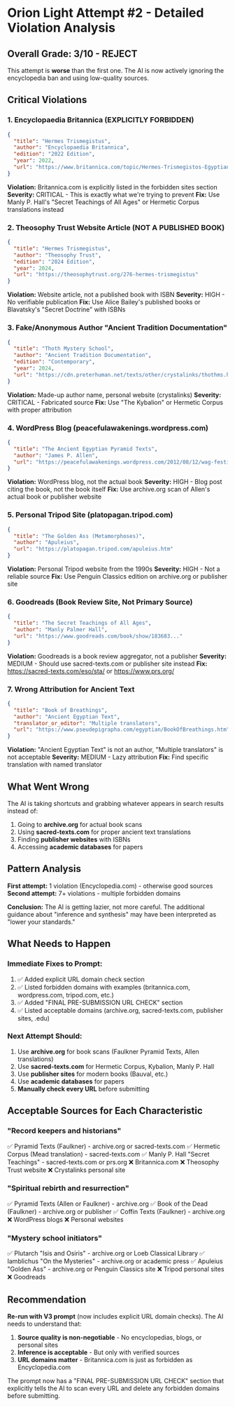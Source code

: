 # Orion Light Attempt #2 - Detailed Violation Analysis

## Overall Grade: 3/10 - REJECT

This attempt is **worse** than the first one. The AI is now actively ignoring the encyclopedia ban and using low-quality sources.

## Critical Violations

### 1. Encyclopaedia Britannica (EXPLICITLY FORBIDDEN)

```json
{
  "title": "Hermes Trismegistus",
  "author": "Encyclopaedia Britannica",
  "edition": "2022 Edition",
  "year": 2022,
  "url": "https://www.britannica.com/topic/Hermes-Trismegistos-Egyptian-god"
}
```

**Violation:** Britannica.com is explicitly listed in the forbidden sites section
**Severity:** CRITICAL - This is exactly what we're trying to prevent
**Fix:** Use Manly P. Hall's "Secret Teachings of All Ages" or Hermetic Corpus translations instead

### 2. Theosophy Trust Website Article (NOT A PUBLISHED BOOK)

```json
{
  "title": "Hermes Trismegistus",
  "author": "Theosophy Trust",
  "edition": "2024 Edition",
  "year": 2024,
  "url": "https://theosophytrust.org/276-hermes-trismegistus"
}
```

**Violation:** Website article, not a published book with ISBN
**Severity:** HIGH - No verifiable publication
**Fix:** Use Alice Bailey's published books or Blavatsky's "Secret Doctrine" with ISBNs

### 3. Fake/Anonymous Author "Ancient Tradition Documentation"

```json
{
  "title": "Thoth Mystery School",
  "author": "Ancient Tradition Documentation",
  "edition": "Contemporary",
  "year": 2024,
  "url": "https://cdn.preterhuman.net/texts/other/crystalinks/thothms.html"
}
```

**Violation:** Made-up author name, personal website (crystalinks)
**Severity:** CRITICAL - Fabricated source
**Fix:** Use "The Kybalion" or Hermetic Corpus with proper attribution

### 4. WordPress Blog (peacefulawakenings.wordpress.com)

```json
{
  "title": "The Ancient Egyptian Pyramid Texts",
  "author": "James P. Allen",
  "url": "https://peacefulawakenings.wordpress.com/2012/08/12/wag-festival/"
}
```

**Violation:** WordPress blog, not the actual book
**Severity:** HIGH - Blog post citing the book, not the book itself
**Fix:** Use archive.org scan of Allen's actual book or publisher website

### 5. Personal Tripod Site (platopagan.tripod.com)

```json
{
  "title": "The Golden Ass (Metamorphoses)",
  "author": "Apuleius",
  "url": "https://platopagan.tripod.com/apuleius.htm"
}
```

**Violation:** Personal Tripod website from the 1990s
**Severity:** HIGH - Not a reliable source
**Fix:** Use Penguin Classics edition on archive.org or publisher site

### 6. Goodreads (Book Review Site, Not Primary Source)

```json
{
  "title": "The Secret Teachings of All Ages",
  "author": "Manly Palmer Hall",
  "url": "https://www.goodreads.com/book/show/183683..."
}
```

**Violation:** Goodreads is a book review aggregator, not a publisher
**Severity:** MEDIUM - Should use sacred-texts.com or publisher site instead
**Fix:** https://sacred-texts.com/eso/sta/ or https://www.prs.org/

### 7. Wrong Attribution for Ancient Text

```json
{
  "title": "Book of Breathings",
  "author": "Ancient Egyptian Text",
  "translator_or_editor": "Multiple translators",
  "url": "https://www.pseudepigrapha.com/egyptian/BookOfBreathings.htm"
}
```

**Violation:** "Ancient Egyptian Text" is not an author, "Multiple translators" is not acceptable
**Severity:** MEDIUM - Lazy attribution
**Fix:** Find specific translation with named translator

## What Went Wrong

The AI is taking shortcuts and grabbing whatever appears in search results instead of:

1. Going to **archive.org** for actual book scans
2. Using **sacred-texts.com** for proper ancient text translations
3. Finding **publisher websites** with ISBNs
4. Accessing **academic databases** for papers

## Pattern Analysis

**First attempt:** 1 violation (Encyclopedia.com) - otherwise good sources
**Second attempt:** 7+ violations - multiple forbidden domains

**Conclusion:** The AI is getting lazier, not more careful. The additional guidance about "inference and synthesis" may have been interpreted as "lower your standards."

## What Needs to Happen

### Immediate Fixes to Prompt:

1. ✅ Added explicit URL domain check section
2. ✅ Listed forbidden domains with examples (britannica.com, wordpress.com, tripod.com, etc.)
3. ✅ Added "FINAL PRE-SUBMISSION URL CHECK" section
4. ✅ Listed acceptable domains (archive.org, sacred-texts.com, publisher sites, .edu)

### Next Attempt Should:

1. Use **archive.org** for book scans (Faulkner Pyramid Texts, Allen translations)
2. Use **sacred-texts.com** for Hermetic Corpus, Kybalion, Manly P. Hall
3. Use **publisher sites** for modern books (Bauval, etc.)
4. Use **academic databases** for papers
5. **Manually check every URL** before submitting

## Acceptable Sources for Each Characteristic

### "Record keepers and historians"
✅ Pyramid Texts (Faulkner) - archive.org or sacred-texts.com
✅ Hermetic Corpus (Mead translation) - sacred-texts.com
✅ Manly P. Hall "Secret Teachings" - sacred-texts.com or prs.org
❌ Britannica.com
❌ Theosophy Trust website
❌ Crystalinks personal site

### "Spiritual rebirth and resurrection"
✅ Pyramid Texts (Allen or Faulkner) - archive.org
✅ Book of the Dead (Faulkner) - archive.org or publisher
✅ Coffin Texts (Faulkner) - archive.org
❌ WordPress blogs
❌ Personal websites

### "Mystery school initiators"
✅ Plutarch "Isis and Osiris" - archive.org or Loeb Classical Library
✅ Iamblichus "On the Mysteries" - archive.org or academic press
✅ Apuleius "Golden Ass" - archive.org or Penguin Classics site
❌ Tripod personal sites
❌ Goodreads

## Recommendation

**Re-run with V3 prompt** (now includes explicit URL domain checks). The AI needs to understand that:

1. **Source quality is non-negotiable** - No encyclopedias, blogs, or personal sites
2. **Inference is acceptable** - But only with verified sources
3. **URL domains matter** - Britannica.com is just as forbidden as Encyclopedia.com

The prompt now has a "FINAL PRE-SUBMISSION URL CHECK" section that explicitly tells the AI to scan every URL and delete any forbidden domains before submitting.
